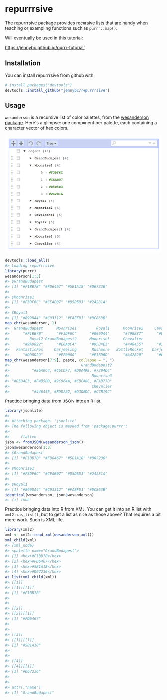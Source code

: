 
<!-- README.md is generated from README.Rmd. Please edit that file -->
repurrrsive
===========

The repurrrsive package provides recursive lists that are handy when teaching or exampling functions such as `purrr::map()`.

Will eventually be used in this tutorial:

<https://jennybc.github.io/purrr-tutorial/>

Installation
------------

You can install repurrrsive from github with:

``` r
# install.packages("devtools")
devtools::install_github("jennybc/repurrrsive")
```

Usage
-----

`wesanderson` is a recursive list of color palettes, from the [wesanderson package](https://cran.r-project.org/package=wesanderson). Here's a glimpse: one component per palette, each containing a character vector of hex colors.

![](img/wesanderson-listviewer-jsonedit.png)

``` r
devtools::load_all()
#> Loading repurrrsive
library(purrr)
wesanderson[1:3]
#> $GrandBudapest
#> [1] "#F1BB7B" "#FD6467" "#5B1A18" "#D67236"
#> 
#> $Moonrise1
#> [1] "#F3DF6C" "#CEAB07" "#D5D5D3" "#24281A"
#> 
#> $Royal1
#> [1] "#899DA4" "#C93312" "#FAEFD1" "#DC863B"
map_chr(wesanderson, 1)
#>  GrandBudapest      Moonrise1         Royal1      Moonrise2     Cavalcanti 
#>      "#F1BB7B"      "#F3DF6C"      "#899DA4"      "#798E87"      "#D8B70A" 
#>         Royal2 GrandBudapest2      Moonrise3      Chevalier         Zissou 
#>      "#9A8822"      "#E6A0C4"      "#85D4E3"      "#446455"      "#3B9AB2" 
#>   FantasticFox     Darjeeling       Rushmore   BottleRocket    Darjeeling2 
#>      "#DD8D29"      "#FF0000"      "#E1BD6D"      "#A42820"      "#ECCBAE"
map_chr(wesanderson[7:9], paste, collapse = ", ")
#>                                GrandBudapest2 
#>          "#E6A0C4, #C6CDF7, #D8A499, #7294D4" 
#>                                     Moonrise3 
#> "#85D4E3, #F4B5BD, #9C964A, #CDC08C, #FAD77B" 
#>                                     Chevalier 
#>          "#446455, #FDD262, #D3DDDC, #C7B19C"
```

Practice bringing data from JSON into an R list.

``` r
library(jsonlite)
#> 
#> Attaching package: 'jsonlite'
#> The following object is masked from 'package:purrr':
#> 
#>     flatten
json <- fromJSON(wesanderson_json())
json$wesanderson[1:3]
#> $GrandBudapest
#> [1] "#F1BB7B" "#FD6467" "#5B1A18" "#D67236"
#> 
#> $Moonrise1
#> [1] "#F3DF6C" "#CEAB07" "#D5D5D3" "#24281A"
#> 
#> $Royal1
#> [1] "#899DA4" "#C93312" "#FAEFD1" "#DC863B"
identical(wesanderson, json$wesanderson)
#> [1] TRUE
```

Practice bringing data into R from XML. You can get it into an R list with `xml2::as_list()`, but to get a list as nice as those above? That requires a bit more work. Such is XML life.

``` r
library(xml2)
xml <- xml2::read_xml(wesanderson_xml())
xml_child(xml)
#> {xml_node}
#> <palette name="GrandBudapest">
#> [1] <hex>#F1BB7B</hex>
#> [2] <hex>#FD6467</hex>
#> [3] <hex>#5B1A18</hex>
#> [4] <hex>#D67236</hex>
as_list(xml_child(xml))
#> [[1]]
#> [[1]][[1]]
#> [1] "#F1BB7B"
#> 
#> 
#> [[2]]
#> [[2]][[1]]
#> [1] "#FD6467"
#> 
#> 
#> [[3]]
#> [[3]][[1]]
#> [1] "#5B1A18"
#> 
#> 
#> [[4]]
#> [[4]][[1]]
#> [1] "#D67236"
#> 
#> 
#> attr(,"name")
#> [1] "GrandBudapest"
```
